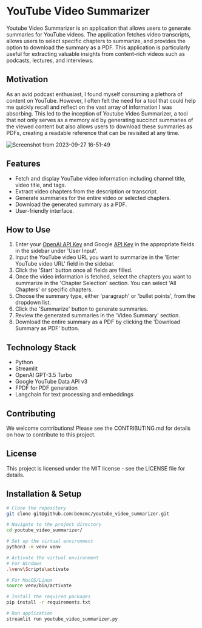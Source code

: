 # YouTube Video Summarizer
Youtube Video Summarizer is an application that allows users to generate summaries for YouTube videos. The application fetches video transcripts, allows users to select specific chapters to summarize, and provides the option to download the summary as a PDF. This application is particularly useful for extracting valuable insights from content-rich videos such as podcasts, lectures, and interviews.

## Motivation
As an avid podcast enthusiast, I found myself consuming a plethora of content on YouTube. However, I often felt the need for a tool that could help me quickly recall and reflect on the vast array of information I was absorbing. This led to the inception of Youtube Video Summarizer, a tool that not only serves as a memory aid by generating succinct summaries of the viewed content but also allows users to download these summaries as PDFs, creating a readable reference that can be revisited at any time.


![Screenshot from 2023-09-27 16-51-49](https://github.com/bencmc/youtube_video_summarizer/assets/9975447/37af5077-81d9-4576-b135-83b782cab44d)


## Features
- Fetch and display YouTube video information including channel title, video title, and tags.
- Extract video chapters from the description or transcript.
- Generate summaries for the entire video or selected chapters.
- Download the generated summary as a PDF.
- User-friendly interface.

## How to Use
1. Enter your [OpenAI API Key](https://platform.openai.com/account/api-keys) and Google [API Key](https://console.cloud.google.com/apis/credentials/key) in the appropriate fields in the sidebar under 'User Input'.
2. Input the YouTube video URL you want to summarize in the 'Enter YouTube video URL' field in the sidebar.
3. Click the 'Start' button once all fields are filled.
4. Once the video information is fetched, select the chapters you want to summarize in the 'Chapter Selection' section. You can select 'All Chapters' or specific chapters.
5. Choose the summary type, either 'paragraph' or 'bullet points', from the dropdown list.
6. Click the 'Summarize' button to generate summaries.
7. Review the generated summaries in the 'Video Summary' section.
8. Download the entire summary as a PDF by clicking the 'Download Summary as PDF' button.

## Technology Stack
- Python
- Streamlit
- OpenAI GPT-3.5 Turbo
- Google YouTube Data API v3
- FPDF for PDF generation
- Langchain for text processing and embeddings

## Contributing
We welcome contributions! Please see the CONTRIBUTING.md for details on how to contribute to this project.

## License
This project is licensed under the MIT license - see the LICENSE file for details.

## Installation & Setup

```sh
# Clone the repository
git clone git@github.com:bencmc/youtube_video_summarizer.git

# Navigate to the project directory
cd youtube_video_summarizer/

# Set up the virtual environment
python3 -m venv venv

# Activate the virtual environment
# For Windows
.\venv\Scripts\activate

# For MacOS/Linux
source venv/bin/activate

# Install the required packages
pip install -r requirements.txt

# Run application
streamlit run youtube_video_summarizer.py
